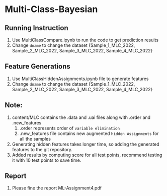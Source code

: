 # Multi-Class-Bayesian
## Running Instruction
1. Use MultiClassCompare.ipynb to run the code to get prediction results
2. Change `dname` to change the dataset {Sample_1_MLC_2022, Sample_2_MLC_2022, Sample_3_MLC_2022, Sample_4_MLC_2022}

## Feature Generations
1. Use MultiClassHiddenAssignments.ipynb file to generate features
2. Change `dname` to change the dataset {Sample_1_MLC_2022, Sample_2_MLC_2022, Sample_3_MLC_2022, Sample_4_MLC_2022}


## Note:
1. content/MLC contains the .data and .uai files along with .order and .new_features
    1. .order represents order of `variable elimination`
    2. .new_features file contains new augmented `hidden Assignments` for all the samples
2. Generating hidden features takes longer time, so adding the generated features to the git repository.
3. Added results by computing score for all test points, recommend testing it with 10 test points to save time.

## Report
1. Please fine the report ML-Assignment4.pdf